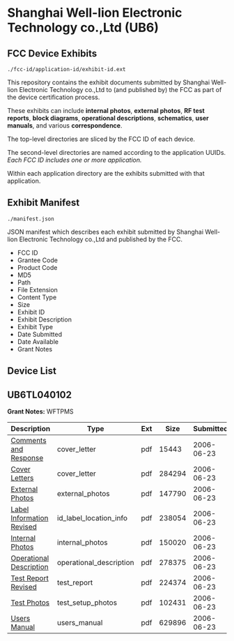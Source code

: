# Shanghai Well-lion Electronic Technology co.,Ltd (UB6)
## FCC Device Exhibits

```
./fcc-id/application-id/exhibit-id.ext
```

This repository contains the exhibit documents submitted by Shanghai Well-lion Electronic Technology co.,Ltd to (and published by) the FCC as part of the device certification process.

These exhibits can include **internal photos**, **external photos**, **RF test reports**, **block diagrams**, **operational descriptions**, **schematics**, **user manuals**, and various **correspondence**.

The top-level directories are sliced by the FCC ID of each device.

The second-level directories are named according to the application UUIDs. *Each FCC ID includes one or more application.*

Within each application directory are the exhibits submitted with that application. 

## Exhibit Manifest

```
./manifest.json
```

JSON manifest which describes each exhibit submitted by Shanghai Well-lion Electronic Technology co.,Ltd and published by the FCC.

- FCC ID
- Grantee Code
- Product Code
- MD5
- Path
- File Extension
- Content Type
- Size
- Exhibit ID
- Exhibit Description
- Exhibit Type
- Date Submitted
- Date Available
- Grant Notes

## Device List
## UB6TL040102
**Grant Notes:** WFTPMS

| Description | Type | Ext | Size | Submitted | Available |
| ----------- | ---- | --- | ---- | --------- | --------- |
| [Comments and Response](UB6TL040102/e4d8c61a3bf27f4e56f0d8f393b3068b/672397.pdf) | cover_letter | pdf | 15443 | 2006-06-23 | 2006-06-23 |
| [Cover Letters](UB6TL040102/e4d8c61a3bf27f4e56f0d8f393b3068b/672399.pdf) | cover_letter | pdf | 284294 | 2006-06-23 | 2006-06-23 |
| [External Photos](UB6TL040102/e4d8c61a3bf27f4e56f0d8f393b3068b/672400.pdf) | external_photos | pdf | 147790 | 2006-06-23 | 2006-06-23 |
| [Label Information Revised](UB6TL040102/e4d8c61a3bf27f4e56f0d8f393b3068b/672402.pdf) | id_label_location_info | pdf | 238054 | 2006-06-23 | 2006-06-23 |
| [Internal Photos](UB6TL040102/e4d8c61a3bf27f4e56f0d8f393b3068b/672401.pdf) | internal_photos | pdf | 150020 | 2006-06-23 | 2006-06-23 |
| [Operational Description](UB6TL040102/e4d8c61a3bf27f4e56f0d8f393b3068b/672403.pdf) | operational_description | pdf | 278375 | 2006-06-23 | 2006-06-23 |
| [Test Report Revised](UB6TL040102/e4d8c61a3bf27f4e56f0d8f393b3068b/672405.pdf) | test_report | pdf | 224374 | 2006-06-23 | 2006-06-23 |
| [Test Photos](UB6TL040102/e4d8c61a3bf27f4e56f0d8f393b3068b/672406.pdf) | test_setup_photos | pdf | 102431 | 2006-06-23 | 2006-06-23 |
| [Users Manual](UB6TL040102/e4d8c61a3bf27f4e56f0d8f393b3068b/672407.pdf) | users_manual | pdf | 629896 | 2006-06-23 | 2006-06-23 |
